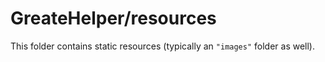 # GreateHelper/resources

This folder contains static resources (typically an `"images"` folder as well).
